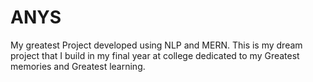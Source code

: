 # ANYS
My greatest Project developed using NLP and MERN. This is my dream project that I build in my final year at college dedicated to my Greatest memories and Greatest learning.
